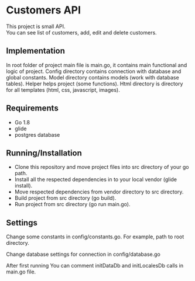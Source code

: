 # Customers API

This project is small API.\
You can see list of customers, add, edit and delete customers.

## Implementation

In root folder of project main file is main.go, it contains main functional and logic of project. 
Config directory contains connection with database and global constants. 
Model directory contains models (work with database tables). 
Helper helps project (some functions). 
Html directory is directory for all templates (html, css, javascript, images).

## Requirements

 - Go 1.8
 - glide
 - postgres database

## Running/Installation

- Clone this repository and move project files into src directory of your go path.
- Install all the respected dependencies in to your local vendor (glide install).
- Move respected dependencies from vendor directory to src directory.
- Build project from src directory (go build).
- Run project from src directory (go run main.go).

## Settings

Change some constants in config/constants.go. For example, path to root directory.

Change database settings for connection in config/database.go

After first running You can comment initDataDb and initLocalesDb calls in main.go file.